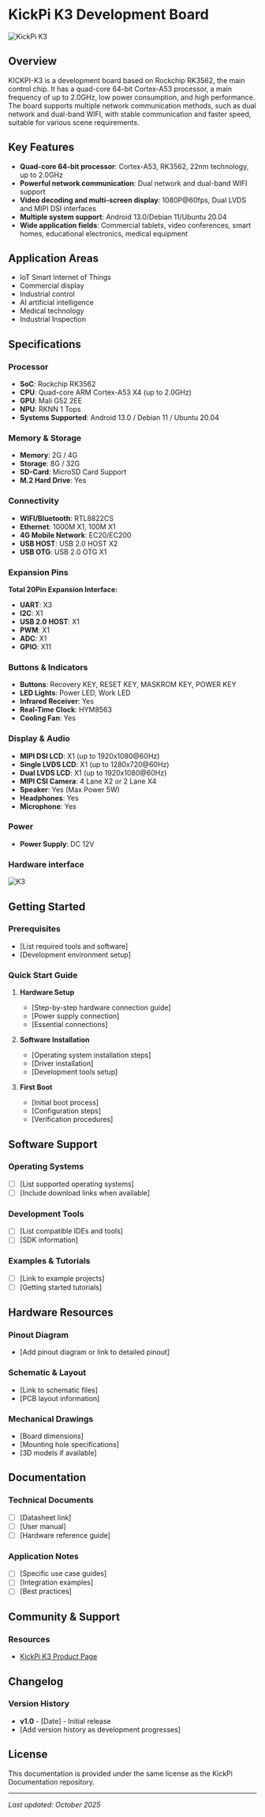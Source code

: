 # KickPi K3 Development Board

![KickPi K3](images/K3.png)

## Overview

KICKPI-K3 is a development board based on Rockchip RK3562, the main control chip. It has a quad-core 64-bit Cortex-A53 processor, a main frequency of up to 2.0GHz, low power consumption, and high performance. The board supports multiple network communication methods, such as dual network and dual-band WIFI, with stable communication and faster speed, suitable for various scene requirements.

## Key Features

- **Quad-core 64-bit processor**: Cortex-A53, RK3562, 22nm technology, up to 2.0GHz
- **Powerful network communication**: Dual network and dual-band WIFI support
- **Video decoding and multi-screen display**: 1080P@60fps, Dual LVDS and MIPI DSI interfaces
- **Multiple system support**: Android 13.0/Debian 11/Ubuntu 20.04
- **Wide application fields**: Commercial tablets, video conferences, smart homes, educational electronics, medical equipment

## Application Areas

- IoT Smart Internet of Things
- Commercial display
- Industrial control
- AI artificial intelligence
- Medical technology
- Industrial Inspection

## Specifications

### Processor
- **SoC**: Rockchip RK3562
- **CPU**: Quad-core ARM Cortex-A53 X4 (up to 2.0GHz)
- **GPU**: Mali G52 2EE
- **NPU**: RKNN 1 Tops
- **Systems Supported**: Android 13.0 / Debian 11 / Ubuntu 20.04

### Memory & Storage
- **Memory**: 2G / 4G
- **Storage**: 8G / 32G
- **SD-Card**: MicroSD Card Support
- **M.2 Hard Drive**: Yes

### Connectivity
- **WIFI/Bluetooth**: RTL8822CS
- **Ethernet**: 1000M X1, 100M X1
- **4G Mobile Network**: EC20/EC200
- **USB HOST**: USB 2.0 HOST X2
- **USB OTG**: USB 2.0 OTG X1

### Expansion Pins
**Total 20Pin Expansion Interface:**
- **UART**: X3
- **I2C**: X1
- **USB 2.0 HOST**: X1
- **PWM**: X1
- **ADC**: X1
- **GPIO**: X11

### Buttons & Indicators
- **Buttons**: Recovery KEY, RESET KEY, MASKROM KEY, POWER KEY
- **LED Lights**: Power LED, Work LED
- **Infrared Receiver**: Yes
- **Real-Time Clock**: HYM8563
- **Cooling Fan**: Yes

### Display & Audio
- **MIPI DSI LCD**: X1 (up to 1920x1080@60Hz)
- **Single LVDS LCD**: X1 (up to 1280x720@60Hz)
- **Dual LVDS LCD**: X1 (up to 1920x1080@60Hz)
- **MIPI CSI Camera**: 4 Lane X2 or 2 Lane X4
- **Speaker**: Yes (Max Power 5W)
- **Headphones**: Yes
- **Microphone**: Yes

### Power
- **Power Supply**: DC 12V

### Hardware interface
![K3](images/Hardware%20interface.png)

## Getting Started

### Prerequisites
- [List required tools and software]
- [Development environment setup]

### Quick Start Guide

1. **Hardware Setup**
   - [Step-by-step hardware connection guide]
   - [Power supply connection]
   - [Essential connections]

2. **Software Installation**
   - [Operating system installation steps]
   - [Driver installation]
   - [Development tools setup]

3. **First Boot**
   - [Initial boot process]
   - [Configuration steps]
   - [Verification procedures]

## Software Support

### Operating Systems
- [ ] [List supported operating systems]
- [ ] [Include download links when available]

### Development Tools
- [ ] [List compatible IDEs and tools]
- [ ] [SDK information]

### Examples & Tutorials
- [ ] [Link to example projects]
- [ ] [Getting started tutorials]

## Hardware Resources

### Pinout Diagram
- [Add pinout diagram or link to detailed pinout]

### Schematic & Layout
- [Link to schematic files]
- [PCB layout information]

### Mechanical Drawings
- [Board dimensions]
- [Mounting hole specifications]
- [3D models if available]

## Documentation

### Technical Documents
- [ ] [Datasheet link]
- [ ] [User manual]
- [ ] [Hardware reference guide]

### Application Notes
- [ ] [Specific use case guides]
- [ ] [Integration examples]
- [ ] [Best practices]

## Community & Support

### Resources
- [KickPi K3 Product Page](https://www.kickpi.com/product/k3/)

## Changelog

### Version History
- **v1.0** - [Date] - Initial release
- [Add version history as development progresses]

## License

This documentation is provided under the same license as the KickPi Documentation repository.

---

*Last updated: October 2025*